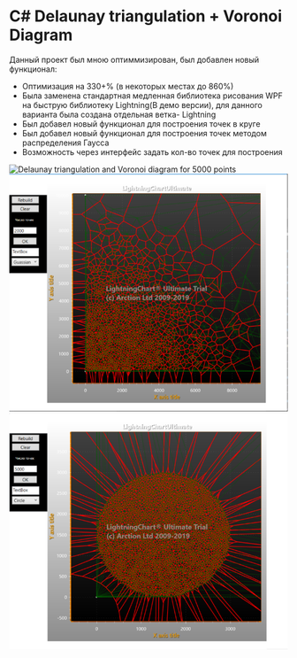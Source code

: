 # C# Delaunay triangulation + Voronoi Diagram

Данный проект был мною оптиммизирован, был добавлен новый функционал:
* Оптимизация на 330+% (в некоторых местах до 860%)
* Была заменена стандартная медленная библиотека рисования WPF на быструю библиотеку Lightning(В демо версии), для данного варианта была создана отдельная ветка- Lightning
* Был добавел новый функционал для построения точек в круге
* Был добавел новый функционал для построения точек методом распределения Гаусса
* Возможность через интерфейс задать кол-во точек для построения

<img alt="Delaunay triangulation and Voronoi diagram for 5000 points" src="screenshots/delaunay_voronoi.png" width="700">
<img alt="Delaunay triangulation and Voronoi diagram for 5000 points" src="screenshots/Guassian.png" width="700">
<img alt="Delaunay triangulation and Voronoi diagram for 5000 points" src="screenshots/Circle.png" width="700">
